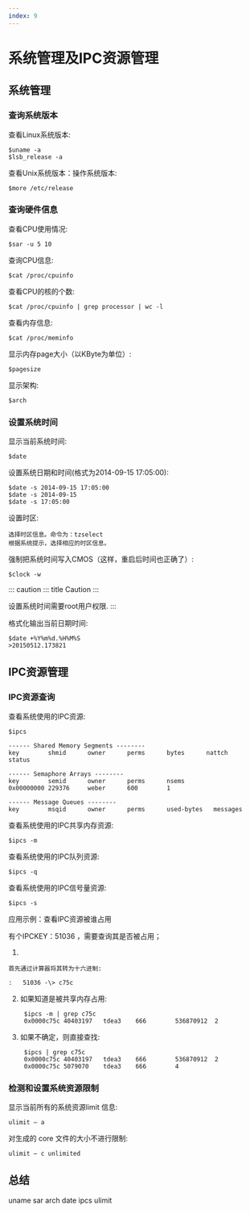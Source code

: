 ```yaml
---
index: 9
---
```

# 系统管理及IPC资源管理  

## 系统管理

### 查询系统版本

查看Linux系统版本:

    $uname -a
    $lsb_release -a

查看Unix系统版本：操作系统版本:

    $more /etc/release

### 查询硬件信息

查看CPU使用情况:

    $sar -u 5 10

查询CPU信息:

    $cat /proc/cpuinfo

查看CPU的核的个数:

    $cat /proc/cpuinfo | grep processor | wc -l

查看内存信息:

    $cat /proc/meminfo

显示内存page大小（以KByte为单位）:

    $pagesize

显示架构:

    $arch

### 设置系统时间

显示当前系统时间:

    $date

设置系统日期和时间(格式为2014-09-15 17:05:00):

    $date -s 2014-09-15 17:05:00
    $date -s 2014-09-15
    $date -s 17:05:00

设置时区:

    选择时区信息。命令为：tzselect
    根据系统提示，选择相应的时区信息。

强制把系统时间写入CMOS（这样，重启后时间也正确了）:

    $clock -w

::: caution
::: title
Caution
:::

设置系统时间需要root用户权限.
:::

格式化输出当前日期时间:

    $date +%Y%m%d.%H%M%S
    >20150512.173821

## IPC资源管理

### IPC资源查询

查看系统使用的IPC资源:

    $ipcs

    ------ Shared Memory Segments --------
    key        shmid      owner      perms      bytes      nattch     status      

    ------ Semaphore Arrays --------
    key        semid      owner      perms      nsems     
    0x00000000 229376     weber      600        1         

    ------ Message Queues --------
    key        msqid      owner      perms      used-bytes   messages    

查看系统使用的IPC共享内存资源:

    $ipcs -m

查看系统使用的IPC队列资源:

    $ipcs -q

查看系统使用的IPC信号量资源:

    $ipcs -s

应用示例：查看IPC资源被谁占用

有个IPCKEY：51036 ，需要查询其是否被占用；

1.  

    首先通过计算器将其转为十六进制:

    :   51036 -\> c75c

2. 如果知道是被共享内存占用:

        $ipcs -m | grep c75c
        0x0000c75c 40403197   tdea3    666        536870912  2

3. 如果不确定，则直接查找:

        $ipcs | grep c75c
        0x0000c75c 40403197   tdea3    666        536870912  2
        0x0000c75c 5079070    tdea3    666        4

### 检测和设置系统资源限制

显示当前所有的系统资源limit 信息:

    ulimit – a

对生成的 core 文件的大小不进行限制:

    ulimit – c unlimited

## 总结

uname sar arch date ipcs ulimit
